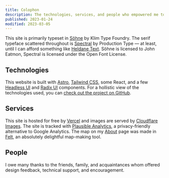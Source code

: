 ```yaml
---
title: Colophon
description: The technologies, services, and people who empowered me to build this website.
published: 2023-01-24
modified: 2023-03-05
---
```


This site is primarily typeset in [Söhne](https://klim.co.nz/retail-fonts/soehne/) by Klim Type Foundry. The serif typeface scattered throughout is [Spectral](https://fonts.google.com/specimen/Spectral) by Production Type — at least, until I can afford something like [Heldane Text](https://klim.co.nz/retail-fonts/heldane-text/). Söhne is licensed to John Eatmon, Spectral is licensed under the Open Font License.

## Technologies

This website is built with [Astro](https://astro.build), [Tailwind CSS](https://tailwindcss.com/), some React, and a few [Headless UI](https://headlessui.com/) and [Radix UI](https://www.radix-ui.com/) components. For a hollistic view of the technologies used, you can [check out the project on GitHub](https://github.com/johneatmon/eatmon.co).

## Services

This site is hosted for free by [Vercel](https://vercel.com/) and images are served by [Cloudflare Images](https://www.cloudflare.com/products/cloudflare-images/). The site is tracked with [Plausible Analytics](https://plausible.io/), a privacy-friendly alternative to Google Analytics. The map on my [About](/about) page was made in [Felt](https://felt.com/), an absolutely delightful map-making tool.

## People

I owe many thanks to the friends, family, and acquaintances whom offered design feedback, technical support, and encouragement.
